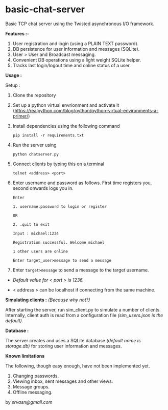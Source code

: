 # basic-chat-server

Basic TCP chat server using the Twisted asynchronous I/O framework.

**Features :-**

1. User registration and login (using a PLAIN TEXT password).
2. DB persistence for user information and messages (SQLite).
3. User > User and Broadcast messaging.
4. Convenient DB operations using a light weight SQLite helper.
5. Tracks last login/logout time and online status of a user.

**Usage :**

Setup :

1. Clone the repository
2. Set up a python virtual envrionment and activate it
(https://realpython.com/blog/python/python-virtual-environments-a-primer/)
3. Install dependencies using the following command

    `pip install -r requirements.txt`
    
4. Run the server using
    
    `python chatserver.py`

5. Connect clients by typing this on a terminal

    `telnet <address> <port>`
    
6. Enter username and password as follows. First time registers you, second onwards logs you in.

    `Enter` 
    
    `1. username:password to login or register` 
    
    `OR`
    
    `2. .quit to exit` 
    
    `Input : michael:1234`
    
    `Registration successful. Welcome michael` 
    
    `1 other users are online`
    
    `Enter target_user>message to send a message`
    
7. Enter `target>message` to send a message to the target username.


    
* _Default value for < port > is 1236._
 
* < address > can be localhost if connecting from the same machine.

**Simulating clients :** _(Because why not?)_

After starting the server, run sim_client.py to simulate a number of clients. Internally, client auth is read from a configuration file _(sim_users.json is the default)._

**Database :**

The server creates and uses a SQLite database _(default name is storage.db)_ for storing user information and messages.

**Known limitations**

The following, though easy enough, have not been implemented yet.

1. Changing passwords.
2. Viewing inbox, sent messages and other views.
3. Message groups.
4. Offline messaging.

by _srvasn@gmail.com_